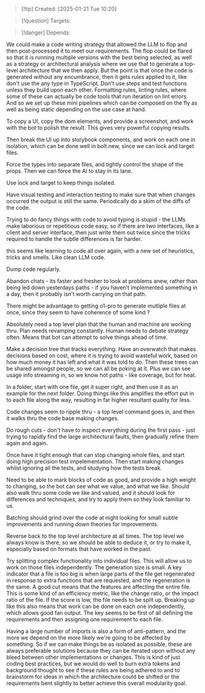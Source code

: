 
>[!tip] Created: [2025-01-21 Tue 10:20]

>[!question] Targets: 

>[!danger] Depends: 

We could make a code writing strategy that allowed the LLM to flop and then post-processed it to meet our requirements. The flop could be flared so that it is running multiple versions with the best being selected, as well as a strategy or architectural analysis where we use that to generate a top-level architecture that we then apply. But the point is that once the code is generated without any encumbrance, then it gets rules applied to it, like don't use the any type in TypeScript. Don't use steps and test functions unless they build upon each other. Formatting rules, linting rules, where some of these can actually be code tools that run iteration on lint errors. And so we set up these mini pipelines which can be composed on the fly as well as being static depending on the use case at hand.

To copy a UI, copy the dom elements, and provide a screenshot, and work with the bot to polish the result.  This gives very powerful copying results.

Then break the UI up into storybook components, and work on each one in isolation, which can be done well in bolt.new, since we can lock and target files.

Force the types into separate files, and tightly control the shape of the props.  Then we can force the AI to stay in its lane.

Use lock and target to keep things isolated.

Have visual testing and interaction testing to make sure that when changes occurred the output is still the same.  Periodically do a skim of the diffs of the code.

Trying to do fancy things with code to avoid typing is stupid - the LLMs make laborious or repetitious code easy, so if there are two interfaces, like a client and server interface, then just write them out twice since the tricks required to handle the subtle differences is far harder.

this seems like learning to code all over again, with a new set of heuristics, tricks and smells.  Like clean LLM code.

Dump code regularly.

Abandon chats - its faster and fresher to look at problems anew, rather than being led down yesterdays paths - if you haven't implemented something in a day, then it probably isn't worth carrying on that path.

There might be advantage to getting o1-pro to generate mutliple files at once, since they seem to have coherence of some kind ?

Absolutely need a top level plan that the human and machine are working thru.
Plan needs revamping constantly.
Human needs to debate strategy often.
Means that bot can attempt to solve things ahead of time.

Make a decision tree that tracks everything.
Have an overwatch that makes decisions based on cost, where it is trying to avoid wasteful work, based on how much money it has left and what it was told to do.
Then these trees can be shared amongst people, so we can all be poking at it.
Plus we can see usage info streaming in, so we know hot paths - like coverage, but for heat.

In a folder, start with one file, get it super right, and then use it as an example for the next folder.  Doing things like this amplifies the effort put in to each file along the way, resulting in far higher resultant quality for less.

Code changes seem to ripple thru - a top level command goes in, and then it walks thru the code base making changes.

Do rough cuts - don't have to inspect everything during the first pass - just trying to rapidly find the large architectural faults, then gradually refine them again and again.

Once have it tight enough that can stop changing whole files, and start doing high precision test impelementation.  Then start making changes whilst ignoring all the tests, and studying how the tests break.

Need to be able to mark blocks of code as good, and provide a high weight to changing, so the bot can see what we value, and what we like.  Should also walk thru some code we like and valued, and it should look for differences and techniques, and try to apply them so they look familiar to us.

Batching should grind over the code at night looking for small subtle improvements and running down theories for improvements.

Reverse back to the top level architecture at all times.  The top level we always know is there, so we should be able to deduce it, or try to make it, especially based on formats that have worked in the past.


Try splitting complex functionality into individual files. This will allow us to work on those files independently. The generation size is small. A key indicator that a file is too big is when large parts of the file get regenerated in response to extra functions that are requested, and the regeneration is the same. A good cut means that the features are affecting the entire file. This is some kind of an efficiency metric, like the change ratio, or the impact ratio of the file. If the score is low, the file needs to be split up. Breaking up like this also means that work can be done on each one independently, which allows good fan output.
The key seems to be first of all defining the requirements and then assigning one requirement to each file. 

Having a large number of imports is also a form of anti-pattern, and the more we depend on the more likely we're going to be affected by something. So if we can make things be as isolated as possible, these are always preferable solutions because they can be iterated upon without any bleed between other implementations or changes. This is kind of just coding best practices, but we would do well to burn extra tokens and background thought to see if these rules are being adhered to and to brainstorm for ideas in which the architecture could be shifted or the requirements bent slightly to better achieve this overall modularity goal. 